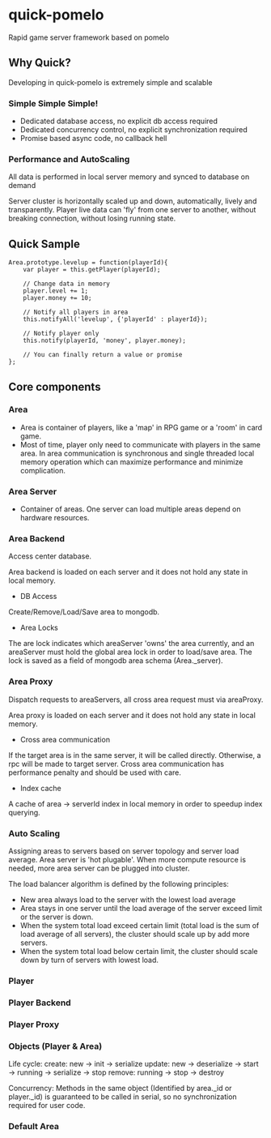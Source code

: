 # quick-pomelo
Rapid game server framework based on pomelo

## Why Quick?

Developing in quick-pomelo is extremely simple and scalable

### Simple Simple Simple!

* Dedicated database access, no explicit db access required
* Dedicated concurrency control, no explicit synchronization required
* Promise based async code, no callback hell

### Performance and AutoScaling

All data is performed in local server memory and synced to database on demand

Server cluster is horizontally scaled up and down, automatically, lively and transparently.
Player live data can 'fly' from one server to another, without breaking connection, without losing running state.


## Quick Sample

```
Area.prototype.levelup = function(playerId){
	var player = this.getPlayer(playerId);

	// Change data in memory
	player.level += 1;
	player.money += 10;
	
	// Notify all players in area
	this.notifyAll('levelup', {'playerId' : playerId});

	// Notify player only
	this.notify(playerId, 'money', player.money);

	// You can finally return a value or promise
};
```

## Core components

### Area
* Area is container of players, like a 'map' in RPG game or a 'room' in card game.
* Most of time, player only need to communicate with players in the same area. In area communication is synchronous and single threaded local memory operation which can maximize performance and minimize complication.

###	Area Server
* Container of areas. One server can load multiple areas depend on hardware resources.

### Area Backend
Access center database.

Area backend is loaded on each server and it does not hold any state in local memory.

* DB Access

Create/Remove/Load/Save area to mongodb.

* Area Locks

The are lock indicates which areaServer 'owns' the area currently, and an areaServer must hold the global area lock in order to load/save area.
The lock is saved as a field of mongodb area schema (Area._server).

### Area Proxy

Dispatch requests to areaServers, all cross area request must via areaProxy.

Area proxy is loaded on each server and it does not hold any state in local memory.

* Cross area communication

If the target area is in the same server, it will be called directly. Otherwise, a rpc will be made to target server.
Cross area communication has performance penalty and should be used with care.

* Index cache

A cache of area -> serverId index in local memory in order to speedup index querying.

### Auto Scaling
Assigning areas to servers based on server topology and server load average.
Area server is 'hot plugable'. When more compute resource is needed, more area server can be plugged into cluster.

The load balancer algorithm is defined by the following principles:
* New area always load to the server with the lowest load average
* Area stays in one server until the load average of the server exceed limit or the server is down.
* When the system total load exceed certain limit (total load is the sum of load average of all servers), the cluster should scale up by add more servers.
* When the system total load below certain limit, the cluster should scale down by turn of servers with lowest load.

### Player

### Player Backend

### Player Proxy

### Objects (Player & Area)

Life cycle:
create: new -> init -> serialize
update: new -> deserialize -> start -> running -> serialize -> stop
remove: running -> stop -> destroy

Concurrency:
Methods in the same object (Identified by area._id or player._id) is guaranteed to be called in serial, so no synchronization required for user code.

### Default Area
